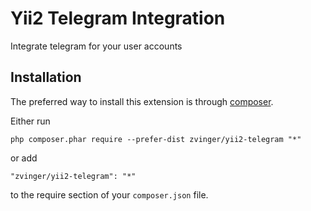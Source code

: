 Yii2 Telegram Integration
=========================
Integrate telegram for your user accounts

Installation
------------

The preferred way to install this extension is through [composer](http://getcomposer.org/download/).

Either run

```
php composer.phar require --prefer-dist zvinger/yii2-telegram "*"
```

or add

```
"zvinger/yii2-telegram": "*"
```

to the require section of your `composer.json` file.
